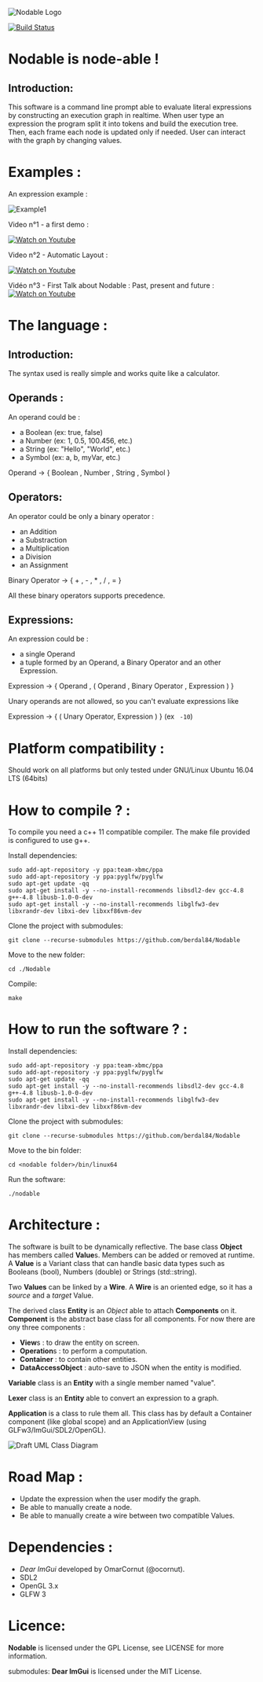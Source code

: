 ![Nodable Logo](https://github.com/berdal84/Nodable/blob/master/data/icon.png)

[![Build Status](https://travis-ci.org/berdal84/Nodable.svg?branch=master)](https://travis-ci.org/berdal84/Nodable)

Nodable is node-able !
======================

Introduction:
-------------

This software is a command line prompt able to evaluate literal expressions by constructing an execution graph in realtime.
When user type an expression the program split it into tokens and build the execution tree. Then, each frame each node is updated only if needed. User can interact with the graph by changing values.

Examples :
==========

An expression example :

![Example1](https://github.com/berdal84/Nodable/blob/master/screenshots/2018_06_05_With_ImGuiColorTextEdit.png)

Video n°1 - a first demo :

[![Watch on Youtube](https://img.youtube.com/vi/1TWPsUd66XY/0.jpg)](http://www.youtube.com/watch?v=1TWPsUd66XY)

Video n°2 - Automatic Layout :

[![Watch on Youtube](https://img.youtube.com/vi/-4N3Krlsr_s/0.jpg)](http://www.youtube.com/watch?v=-4N3Krlsr_s)

Vidéo n°3 - First Talk about Nodable : Past, present and future :
[![Watch on Youtube](https://img.youtube.com/vi/_9_wzS7Hme8/0.jpg)](http://www.youtube.com/watch?v=_9_wzS7Hme8)



The language :
==============

Introduction:
-------------

The syntax used is really simple and works quite like a calculator.

Operands :
----------

An operand could be :

- a Boolean (ex: true, false)
- a Number  (ex: 1, 0.5, 100.456, etc.)
- a String  (ex: "Hello", "World", etc.)
- a Symbol  (ex: a, b, myVar, etc.)

Operand -> { Boolean , Number , String , Symbol }

Operators:
----------

An operator could be only a binary operator :

- an Addition
- a Substraction
- a Multiplication
- a Division
- an Assignment

Binary Operator -> { + , - , * , / , = }

All these binary operators supports precedence.

Expressions:
------------

An expression could be :

- a single Operand
- a tuple formed by an Operand, a Binary Operator and an other Expression.

Expression -> { Operand , ( Operand , Binary Operator , Expression ) }

Unary operands are not allowed, so you can't evaluate expressions like

Expression -> { ( Unary Operator, Expression ) }  (ex ``` -10```)

Platform compatibility :
========================
Should work on all platforms but only tested under GNU/Linux Ubuntu 16.04 LTS (64bits)

How to compile ? :
==================

To compile you need a c++ 11 compatible compiler. The make file provided is configured to use g++.

Install dependencies:

```
sudo add-apt-repository -y ppa:team-xbmc/ppa
sudo add-apt-repository -y ppa:pyglfw/pyglfw
sudo apt-get update -qq
sudo apt-get install -y --no-install-recommends libsdl2-dev gcc-4.8 g++-4.8 libusb-1.0-0-dev
sudo apt-get install -y --no-install-recommends libglfw3-dev libxrandr-dev libxi-dev libxxf86vm-dev
```
Clone the project with submodules:
```
git clone --recurse-submodules https://github.com/berdal84/Nodable
```
Move to the new folder:
```
cd ./Nodable
```

Compile:
```
make
```

How to run the software ? :
===========================

Install dependencies:

```
sudo add-apt-repository -y ppa:team-xbmc/ppa
sudo add-apt-repository -y ppa:pyglfw/pyglfw
sudo apt-get update -qq
sudo apt-get install -y --no-install-recommends libsdl2-dev gcc-4.8 g++-4.8 libusb-1.0-0-dev
sudo apt-get install -y --no-install-recommends libglfw3-dev libxrandr-dev libxi-dev libxxf86vm-dev
```
Clone the project with submodules:
```
git clone --recurse-submodules https://github.com/berdal84/Nodable
```
Move to the bin folder:
```
cd <nodable folder>/bin/linux64
```
Run the software:
```
./nodable
```

Architecture :
==============

The software is built to be dynamically reflective. The base class **Object** has members called **Value**s. Members can be added or removed at runtime.
A **Value** is a Variant class that can handle basic data types such as Booleans (bool), Numbers (double) or Strings (std::string).

Two **Values** can be linked by a **Wire**. A **Wire** is an oriented edge, so it has a *source* and a *target* Value.

The derived class **Entity** is an *Object* able to attach **Components** on it. **Component** is the abstract base class for all components. For now there are ony three components :
- **View**s : to draw the entity on screen.
- **Operation**s : to perform a computation.
- **Container** : to contain other entities.
- **DataAccessObject** : auto-save to JSON when the entity is modified.

**Variable** class is an **Entity** with a single member named "value".

**Lexer** class is an **Entity** able to convert an expression to a graph.

**Application** is a class to rule them all. This class has by default a Container component (like global scope) and an ApplicationView (using GLFw3/ImGui/SDL2/OpenGL).

![Draft UML Class Diagram](https://github.com/berdal84/Nodable/blob/master/docs/ClassDiagram_2018_05_25.png)

Road Map :
==========
- Update the expression when the user modify the graph.
- Be able to manually create a node.
- Be able to manually create a wire between two compatible Values.

Dependencies :
==============

- *Dear ImGui* developed by OmarCornut (@ocornut).
- SDL2
- OpenGL 3.x
- GLFW 3

Licence:
=========
**Nodable** is licensed under the GPL License, see LICENSE for more information.

submodules: **Dear ImGui** is licensed under the MIT License.
